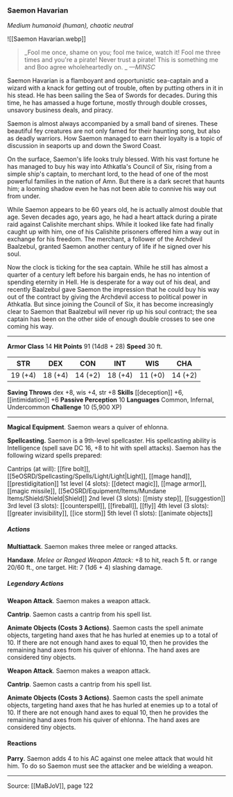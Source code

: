 ### Saemon Havarian
_Medium humanoid (human), chaotic neutral_

![[Saemon Havarian.webp]]

> _Fool me once, shame on you; fool me twice, watch it! Fool me three times and you're a pirate! Never trust a pirate! This is something me and Boo agree wholeheartedly on.
_
> _—MINSC_

Saemon Havarian is a flamboyant and opportunistic sea-captain and a wizard with a knack for getting out of trouble, often by putting others in it in his stead. He has been sailing the Sea of Swords for decades. During this time, he has amassed a huge fortune, mostly through double crosses, unsavory business deals, and piracy.

Saemon is almost always accompanied by a small band of sirenes. These beautiful fey creatures are not only famed for their haunting song, but also as deadly warriors. How Saemon managed to earn their loyalty is a topic of discussion in seaports up and down the Sword Coast.

On the surface, Saemon's life looks truly blessed. With his vast fortune he has managed to buy his way into Athkatla's Council of Six, rising from a simple ship's captain, to merchant lord, to the head of one of the most powerful families in the nation of Amn. But there is a dark secret that haunts him; a looming shadow even he has not been able to connive his way out from under.

While Saemon appears to be 60 years old, he is actually almost double that age. Seven decades ago, years ago, he had a heart attack during a pirate raid against Calishite merchant ships. While it looked like fate had finally caught up with him, one of his Calishite prisoners offered him a way out in exchange for his freedom. The merchant, a follower of the Archdevil Baalzebul, granted Saemon another century of life if he signed over his soul.

Now the clock is ticking for the sea captain. While he still has almost a quarter of a century left before his bargain ends, he has no intention of spending eternity in Hell. He is desperate for a way out of his deal, and recently Baalzebul gave Saemon the impression that he could buy his way out of the contract by giving the Archdevil access to political power in Athkatla. But since joining the Council of Six, it has become increasingly clear to Saemon that Baalzebul will never rip up his soul contract; the sea captain has been on the other side of enough double crosses to see one coming his way.



---

**Armor Class** 14
**Hit Points** 91 (14d8 + 28)
**Speed** 30 ft.

| STR     | DEX     | CON     | INT     | WIS     | CHA     |
|---------|---------|---------|---------|---------|---------|
| 19 (+4) | 18 (+4) | 14 (+2) | 18 (+4) | 11 (+0) | 14 (+2) |

**Saving Throws** dex +8, wis +4, str +8
**Skills** [[deception]] +6, [[intimidation]] +6
**Passive Perception** 10
**Languages** Common, Infernal, Undercommon
**Challenge** 10 (5,900 XP)

---

**Magical Equipment**. Saemon wears a quiver of ehlonna.

**Spellcasting.** Saemon is a 9th-level spellcaster. His spellcasting ability is Intelligence (spell save DC 16, +8 to hit with spell attacks). Saemon has the following wizard spells prepared:

Cantrips (at will): [[fire bolt]], [[5eOSRD/Spellcasting/Spells/Light/Light|Light]], [[mage hand]], [[prestidigitation]]
1st level (4 slots): [[detect magic]], [[mage armor]], [[magic missile]], [[5eOSRD/Equipment/Items/Mundane Items/Shield/Shield|Shield]]
2nd level (3 slots): [[misty step]], [[suggestion]]
3rd level (3 slots): [[counterspell]], [[fireball]], [[fly]]
4th level (3 slots): [[greater invisibility]], [[ice storm]]
5th level (1 slots): [[animate objects]]

##### Actions
**Multiattack**. Saemon makes three melee or ranged attacks.

**Handaxe**. _Melee or Ranged Weapon Attack:_ +8 to hit, reach 5 ft. or range 20/60 ft., one target. Hit: 7 (1d6 + 4) slashing damage.

##### Legendary Actions
**Weapon Attack**. Saemon makes a weapon attack.

**Cantrip**. Saemon casts a cantrip from his spell list.

**Animate Objects (Costs 3 Actions)**. Saemon casts the spell animate objects, targeting hand axes that he has hurled at enemies up to a total of 10. If there are not enough hand axes to equal 10, then he provides the remaining hand axes from his quiver of ehlonna. The hand axes are considered tiny objects.

**Weapon Attack**. Saemon makes a weapon attack.

**Cantrip**. Saemon casts a cantrip from his spell list.

**Animate Objects (Costs 3 Actions)**. Saemon casts the spell animate objects, targeting hand axes that he has hurled at enemies up to a total of 10. If there are not enough hand axes to equal 10, then he provides the remaining hand axes from his quiver of ehlonna. The hand axes are considered tiny objects.

#### Reactions
**Parry**. Saemon adds 4 to his AC against one melee attack that would hit him. To do so Saemon must see the attacker and be wielding a weapon.


---

Source: [[MaBJoV]], page 122